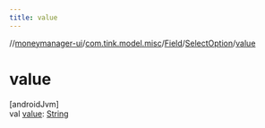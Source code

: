 ```yaml
---
title: value
---
```

//[moneymanager-ui](../../../../index.html)/[com.tink.model.misc](../../index.html)/[Field](../index.html)/[SelectOption](index.html)/[value](value.html)



# value



[androidJvm]\
val [value](value.html): [String](https://kotlinlang.org/api/latest/jvm/stdlib/kotlin/-string/index.html)




